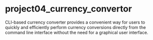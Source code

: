 # project04_currency_convertor
 CLI-based currency converter provides a convenient way for users to quickly and efficiently perform currency conversions directly from the command line interface without the need for a graphical user interface.
